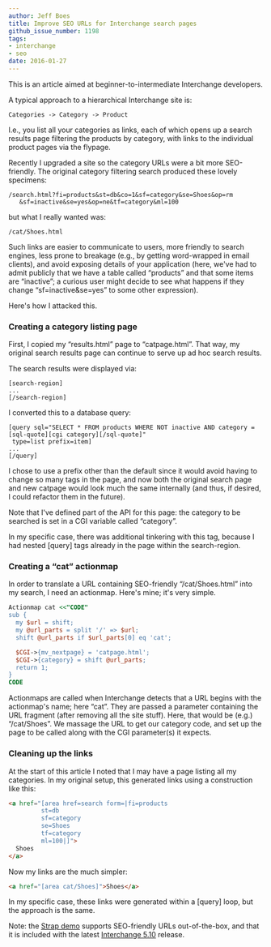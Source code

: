 ```yaml
---
author: Jeff Boes
title: Improve SEO URLs for Interchange search pages
github_issue_number: 1198
tags:
- interchange
- seo
date: 2016-01-27
---
```


This is an article aimed at beginner-to-intermediate Interchange developers.

A typical approach to a hierarchical Interchange site is:

```nohighlight
Categories -> Category -> Product
```

I.e., you list all your categories as links, each of which opens up a search results page filtering the products by category, with links to the individual product pages via the flypage.

Recently I upgraded a site so the category URLs were a bit more SEO-friendly. The original category filtering search produced these lovely specimens:

```nohighlight
/search.html?fi=products&st=db&co=1&sf=category&se=Shoes&op=rm
   &sf=inactive&se=yes&op=ne&tf=category&ml=100
```

but what I really wanted was:

```nohighlight
/cat/Shoes.html
```

Such links are easier to communicate to users, more friendly to search engines, less prone to breakage (e.g., by getting word-wrapped in email clients), and avoid exposing details of your application (here, we've had to admit publicly that we have a table called “products” and that some items are “inactive”; a curious user might decide to see what happens if they change “sf=inactive&se=yes” to some other expression).

Here's how I attacked this.

###  Creating a category listing page 

First, I copied my “results.html” page to “catpage.html”. That way, my original search results page can continue to serve up ad hoc search results.

The search results were displayed via:

```nohighlight
[search-region]
...
[/search-region]
```

I converted this to a database query:

```nohighlight
[query sql="SELECT * FROM products WHERE NOT inactive AND category = [sql-quote][cgi category][/sql-quote]"
 type=list prefix=item]
...
[/query]
```

I chose to use a prefix other than the default since it would avoid having to change so many tags in the page, and now both the original search page and new catpage would look much the same internally (and thus, if desired, I could refactor them in the future).

Note that I've defined part of the API for this page: the category to be searched is set in a CGI variable called “category”.

In my specific case, there was additional tinkering with this tag, because I had nested [query] tags already in the page within the search-region.

###  Creating a “cat” actionmap 

In order to translate a URL containing SEO-friendly “/cat/Shoes.html” into my search, I need an actionmap. Here's mine; it's very simple.

```perl
Actionmap cat <<"CODE"
sub {
  my $url = shift;
  my @url_parts = split '/' => $url;
  shift @url_parts if $url_parts[0] eq 'cat';

  $CGI->{mv_nextpage} = 'catpage.html';
  $CGI->{category} = shift @url_parts;
  return 1;
}
CODE
```

Actionmaps are called when Interchange detects that a URL begins with the actionmap's name; here “cat”. They are passed a parameter containing the URL fragment (after removing all the site stuff). Here, that would be (e.g.) “/cat/Shoes”. We massage the URL to get our category code, and set up the page to be called along with the CGI parameter(s) it expects.

###  Cleaning up the links 

At the start of this article I noted that I may have a page listing all my categories. In my original setup, this generated links using a construction like this:

```html
<a href="[area href=search form=|fi=products
         st=db
         sf=category
         se=Shoes
         tf=category
         ml=100|]">
  Shoes
</a>
```

Now my links are the much simpler:

```html
<a href="[area cat/Shoes]">Shoes</a>
```

In my specific case, these links were generated within a [query] loop, but the approach is the same. 

Note: the [Strap demo](http://demo.icdevgroup.org/demo1/) supports SEO-friendly URLs out-of-the-box, and that it is included with the latest [Interchange 5.10](http://www.icdevgroup.org/i/dev/news?mv_arg=00060) release.
